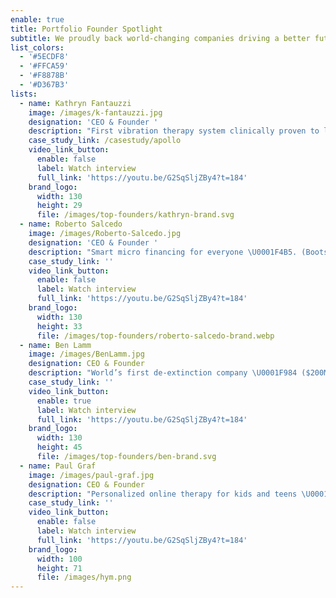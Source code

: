 ```yaml
---
enable: true
title: Portfolio Founder Spotlight
subtitle: We proudly back world-changing companies driving a better future forward.
list_colors:
  - '#5ECDF8'
  - '#FFCA59'
  - '#F8878B'
  - '#D367B3'
lists:
  - name: Kathryn Fantauzzi
    image: /images/k-fantauzzi.jpg
    designation: 'CEO & Founder '
    description: "First vibration therapy system clinically proven to lower stress \U0001F9D8\U0001F3FB‍♀️. ($30MM+ Series A)"
    case_study_link: /casestudy/apollo
    video_link_button:
      enable: false
      label: Watch interview
      full_link: 'https://youtu.be/G2SqSljZBy4?t=184'
    brand_logo:
      width: 130
      height: 29
      file: /images/top-founders/kathryn-brand.svg
  - name: Roberto Salcedo
    image: /images/Roberto-Salcedo.jpg
    designation: 'CEO & Founder '
    description: "Smart micro financing for everyone \U0001F4B5. (Bootstrapped to $110MM+ ARR)"
    case_study_link: ''
    video_link_button:
      enable: false
      label: Watch interview
      full_link: 'https://youtu.be/G2SqSljZBy4?t=184'
    brand_logo:
      width: 130
      height: 33
      file: /images/top-founders/roberto-salcedo-brand.webp
  - name: Ben Lamm
    image: /images/BenLamm.jpg
    designation: CEO & Founder
    description: "World’s first de-extinction company \U0001F984 ($200MM+ Series C; $10B+ Valuation | Decacorn Status)"
    case_study_link: ''
    video_link_button:
      enable: true
      label: Watch interview
      full_link: 'https://youtu.be/G2SqSljZBy4?t=184'
    brand_logo:
      width: 130
      height: 45
      file: /images/top-founders/ben-brand.svg
  - name: Paul Graf
    image: /images/paul-graf.jpg
    designation: CEO & Founder
    description: "Personalized online therapy for kids and teens \U0001F64B\U0001F3FB (Seed)"
    case_study_link: ''
    video_link_button:
      enable: false
      label: Watch interview
      full_link: 'https://youtu.be/G2SqSljZBy4?t=184'
    brand_logo:
      width: 100
      height: 71
      file: /images/hym.png
---
```


